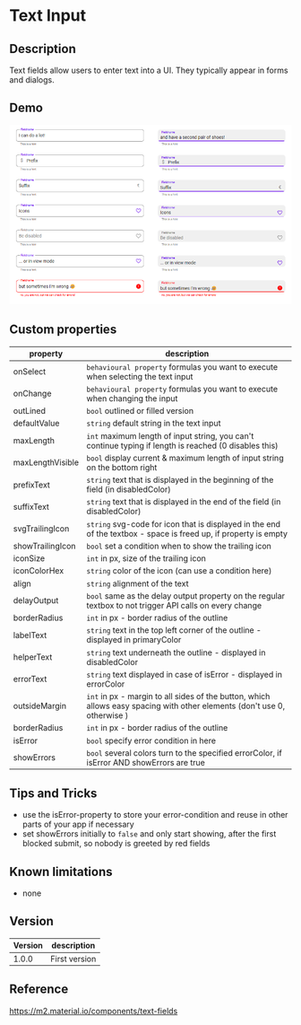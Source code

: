 # Text Input

## Description

Text fields allow users to enter text into a UI. They typically appear in forms and dialogs.

## Demo

![Button](../assets/cmp_MD_textInputExamples.png)

## Custom properties

| property | description |
| --- | --- |
| onSelect | `behavioural property` formulas you want to execute when selecting the text input |
| onChange | `behavioural property` formulas you want to execute when changing the input |
| outLined | `bool` outlined or filled version |
| defaultValue | `string` default string in the text input |
| maxLength | `int` maximum length of input string, you can't continue typing if length is reached (0 disables this) |
| maxLengthVisible | `bool` display current & maximum length of input string on the bottom right |
| prefixText | `string` text that is displayed in the beginning of the field (in disabledColor) |
| suffixText | `string` text that is displayed in the end of the field (in disabledColor) |
| svgTrailingIcon | `string` svg-code for icon that is displayed in the end of the textbox - space is freed up, if property is empty |
| showTrailingIcon | `bool` set a condition when to show the trailing icon |
| iconSize | `int` in px, size of the trailing icon |
| iconColorHex | `string` color of the icon (can use a condition here) |
| align | `string` alignment of the text |
| delayOutput | `bool` same as the delay output property on the regular textbox to not trigger API calls on every change |
| borderRadius | `int` in px - border radius of the outline |
| labelText | `string` text in the top left corner of the outline - displayed in primaryColor |
| helperText | `string` text underneath the outline - displayed in disabledColor |
| errorText | `string` text displayed in case of isError - displayed in errorColor |
| outsideMargin | `int` in px - margin to all sides of the button, which allows easy spacing with other elements (don't use 0, otherwise ) |
| borderRadius | `int` in px - border radius of the outline |
| isError | `bool` specify error condition in here |
| showErrors | `bool` several colors turn to the specified errorColor, if isError AND showErrors are true |


## Tips and Tricks

* use the isError-property to store your error-condition and reuse in other parts of your app if necessary
* set showErrors initially to `false` and only start showing, after the first blocked submit, so nobody is greeted by red fields

## Known limitations

* none

## Version

| Version | description |
| --- | --- |
| 1.0.0 | First version |

## Reference

https://m2.material.io/components/text-fields
